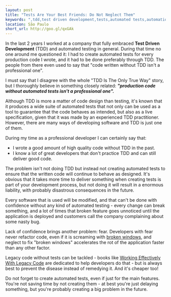 ```yaml
---
layout: post
title: "Tests Are Your Best Friends: Do Not Neglect Them"
keywords: ",tdd,test driven development,tests,automated tests,automation,broken windows,legacy code"
location: São Paulo
short_url: http://goo.gl/qxGAk
---
```


In the last 2 years I worked at a company that fully embraced **Test Driven Development** (TDD) and automated testing in general. During that time no one around me questioned it: I had to create automated tests for every production code I wrote, and it had to be done preferably through TDD. The people from there even used to say that "code written without TDD isn't a professional one".

I must say that I disagree with the whole "TDD Is The Only True Way" story, but I thoroughly  believe in something closely related: ***"production code without automated tests isn't a professional one".***

<!-- more -->

Although TDD is more a matter of code design than testing, it's known that it produces a wide suite of automated tests that not only can be used as a tool to guarantee that the code behaves as intended, but also as a live specification, given that it was made by an experienced TDD practitioner. However, there are many ways of developing software and TDD is just one of them.

During my time as a professional developer I can certainly say that:

- I wrote a good amount of high quality code without TDD in the past.
- I know a lot of great developers that don't practice TDD and can still deliver good code.

The problem isn't not doing TDD but instead not creating automated tests to ensure that the written code will continue to behave as designed. It's obvious that it takes more time to deliver something when creating tests is part of your development process, but not doing it will result in a enormous liability, with probably disastrous consequences in the future.

Every software that is used will be modified, and that can't be done with confidence without any kind of automated testing - every change can break something, and a lot of times that broken feature goes unnoticed until the application is deployed and customers call the company complaining about some nasty bug.

Lack of confidence brings another problem: fear. Developers with fear never refactor code, even if it is screaming with [broken windows](http://www.codinghorror.com/blog/2005/06/the-broken-window-theory.html), and neglect to fix "broken windows" accelerates the rot of the application faster than any other factor.

Legacy code without tests can be tackled - books like [Working Effectively With Legacy Code](http://www.amazon.com/Working-Effectively-Legacy-Code-ebook/dp/B005OYHF0A/) are dedicated to help developers do that - but is always best to prevent the disease instead of remedying it. And it's cheaper too!

Do not forget to create automated tests, even if just for the main features. You're not saving time by not creating them - at best you're just delaying something, but you're probably creating a big problem in the future.
